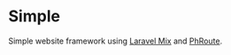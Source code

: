 # Simple #

Simple website framework using [Laravel Mix](https://github.com/JeffreyWay/laravel-mix) and [PhRoute](https://github.com/joegreen0991/phroute). 

